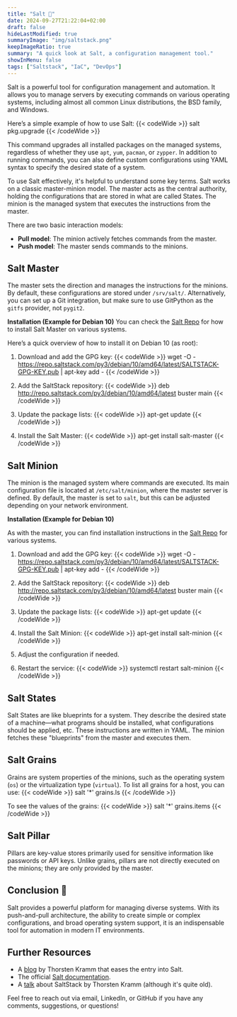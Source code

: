 ```yaml
---
title: "Salt 🧂"
date: 2024-09-27T21:22:04+02:00
draft: false
hideLastModified: true
summaryImage: "img/saltstack.png"
keepImageRatio: true
summary: "A quick look at Salt, a configuration management tool."
showInMenu: false
tags: ["Saltstack", "IaC", "DevOps"]
---
```


Salt is a powerful tool for configuration management and automation. It allows you to manage servers by executing commands on various operating systems, including almost all common Linux distributions, the BSD family, and Windows.

Here’s a simple example of how to use Salt:
{{< codeWide >}}
salt <Minion Name> pkg.upgrade
{{< /codeWide >}}

This command upgrades all installed packages on the managed systems, regardless of whether they use `apt`, `yum`, `pacman`, or `zypper`.
In addition to running commands, you can also define custom configurations using YAML syntax to specify the desired state of a system.

To use Salt effectively, it's helpful to understand some key terms.
Salt works on a classic master-minion model.
The master acts as the central authority, holding the configurations that are stored in what are called States.
The minion is the managed system that executes the instructions from the master.

There are two basic interaction models:

- **Pull model**: The minion actively fetches commands from the master.
- **Push model**: The master sends commands to the minions.

## Salt Master

The master sets the direction and manages the instructions for the minions. By default, these configurations are stored under `/srv/salt/`. Alternatively, you can set up a Git integration, but make sure to use GitPython as the `gitfs` provider, not `pygit2`.

**Installation (Example for Debian 10)**
You can check the [Salt Repo](http://repo.saltstack.com) for how to install Salt Master on various systems.

Here’s a quick overview of how to install it on Debian 10 (as root):

1. Download and add the GPG key:
{{< codeWide >}}
wget -O - https://repo.saltstack.com/py3/debian/10/amd64/latest/SALTSTACK-GPG-KEY.pub | apt-key add -
{{< /codeWide >}}

2. Add the SaltStack repository:
{{< codeWide >}}
deb http://repo.saltstack.com/py3/debian/10/amd64/latest buster main
{{< /codeWide >}}

3. Update the package lists:
{{< codeWide >}}
apt-get update
{{< /codeWide >}}

4. Install the Salt Master:
{{< codeWide >}}
apt-get install salt-master
{{< /codeWide >}}

## Salt Minion

The minion is the managed system where commands are executed. Its main configuration file is located at `/etc/salt/minion`, where the master server is defined.
By default, the master is set to `salt`, but this can be adjusted depending on your network environment.

**Installation (Example for Debian 10)**

As with the master, you can find installation instructions in the [Salt Repo](http://repo.saltstack.com) for various systems.

1. Download and add the GPG key:
{{< codeWide >}}
wget -O - https://repo.saltstack.com/py3/debian/10/amd64/latest/SALTSTACK-GPG-KEY.pub | apt-key add -
{{< /codeWide >}}

2. Add the SaltStack repository:
{{< codeWide >}}
deb http://repo.saltstack.com/py3/debian/10/amd64/latest buster main
{{< /codeWide >}}

3. Update the package lists:
{{< codeWide >}}
apt-get update
{{< /codeWide >}}

4. Install the Salt Minion:
{{< codeWide >}}
apt-get install salt-minion
{{< /codeWide >}}

5. Adjust the configuration if needed.

6. Restart the service:
{{< codeWide >}}
systemctl restart salt-minion
{{< /codeWide >}}

## Salt States

Salt States are like blueprints for a system.
They describe the desired state of a machine—what programs should be installed,
what configurations should be applied, etc.
These instructions are written in YAML.
The minion fetches these "blueprints" from the master and executes them.

## Salt Grains

Grains are system properties of the minions,
such as the operating system (`os`) or the virtualization type (`virtual`).
To list all grains for a host, you can use:
{{< codeWide >}}
salt '*' grains.ls
{{< /codeWide >}}

To see the values of the grains:
{{< codeWide >}}
salt '*' grains.items
{{< /codeWide >}}

## Salt Pillar

Pillars are key-value stores primarily used for sensitive information like passwords or API keys. Unlike grains, pillars are not directly executed on the minions; they are only provided by the master.

## Conclusion 🎉

Salt provides a powerful platform for managing diverse systems.
With its push-and-pull architecture, the ability to create simple or complex configurations, and broad operating system support, it is an indispensable tool for automation in modern IT environments.

## Further Resources

- A [blog](https://thorstenkramm.gitbook.io/saltstack/) by Thorsten Kramm that eases the entry into Salt.
- The official [Salt documentation](https://docs.saltproject.io/en/latest/topics/tutorials/).
- A [talk](https://www.youtube.com/watch?v=8ytAHUGponk) about SaltStack by Thorsten Kramm (although it's quite old).

Feel free to reach out via email, LinkedIn, or GitHub if you have any comments, suggestions, or questions!